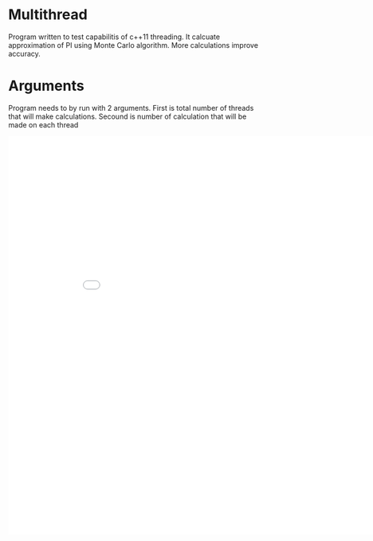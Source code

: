 # Multithread
Program written to test capabilitis of c++11 threading.
It calcuate approximation of PI using Monte Carlo algorithm. More calculations improve accuracy.

# Arguments
Program needs to by run with 2 arguments. 
First is total number of threads that will make calculations. 
Secound is number of calculation that will be made on each thread

<iframe width="900" height="800" frameborder="0" scrolling="no" src="//plot.ly/~InsoPL/8.embed"></iframe>
